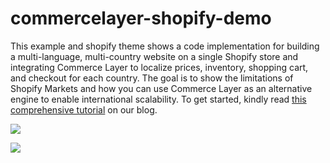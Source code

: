# commercelayer-shopify-demo

This example and shopify theme shows a code implementation for building a multi-language, multi-country website on a single Shopify store and integrating Commerce Layer to localize prices, inventory, shopping cart, and checkout for each country. The goal is to show the limitations of Shopify Markets and how you can use Commerce Layer as an alternative engine to enable international scalability. To get started, kindly read [this comprehensive tutorial](https://commercelayer.io/blog/how-to-sell-internationally-with-a-single-shopify-store-and-commerce-layer) on our blog.

![](https://www.datocms-assets.com/35053/1645522683-shopify-commerce-layer_option-3_no-padding.svg)

![](https://www.datocms-assets.com/35053/1645466439-uk-home-products_footer.jpg?q=80&auto=format&dpr=2&w=800&fit=crop&crop=focalpoint&fp-x=0.5&fp-y=0.5&fp-z=1)
